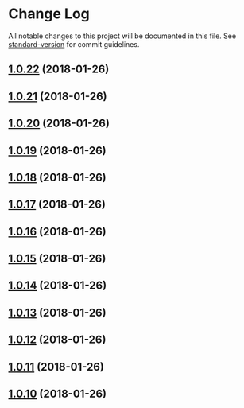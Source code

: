 # Change Log

All notable changes to this project will be documented in this file. See [standard-version](https://github.com/conventional-changelog/standard-version) for commit guidelines.

<a name="1.0.22"></a>
## [1.0.22](https://github.com/IPRIT/vue-virtual-scroller/compare/v1.0.21...v1.0.22) (2018-01-26)



<a name="1.0.21"></a>
## [1.0.21](https://github.com/IPRIT/vue-virtual-scroller/compare/v1.0.20...v1.0.21) (2018-01-26)



<a name="1.0.20"></a>
## [1.0.20](https://github.com/IPRIT/vue-virtual-scroller/compare/v1.0.19...v1.0.20) (2018-01-26)



<a name="1.0.19"></a>
## [1.0.19](https://github.com/IPRIT/vue-virtual-scroller/compare/v1.0.18...v1.0.19) (2018-01-26)



<a name="1.0.18"></a>
## [1.0.18](https://github.com/IPRIT/vue-virtual-scroller/compare/v1.0.17...v1.0.18) (2018-01-26)



<a name="1.0.17"></a>
## [1.0.17](https://github.com/IPRIT/vue-virtual-scroller/compare/v1.0.16...v1.0.17) (2018-01-26)



<a name="1.0.16"></a>
## [1.0.16](https://github.com/IPRIT/vue-virtual-scroller/compare/v1.0.15...v1.0.16) (2018-01-26)



<a name="1.0.15"></a>
## [1.0.15](https://github.com/IPRIT/vue-virtual-scroller/compare/v1.0.14...v1.0.15) (2018-01-26)



<a name="1.0.14"></a>
## [1.0.14](https://github.com/IPRIT/vue-virtual-scroller/compare/v1.0.13...v1.0.14) (2018-01-26)



<a name="1.0.13"></a>
## [1.0.13](https://github.com/IPRIT/vue-virtual-scroller/compare/v1.0.12...v1.0.13) (2018-01-26)



<a name="1.0.12"></a>
## [1.0.12](https://github.com/IPRIT/vue-virtual-scroller/compare/v1.0.11...v1.0.12) (2018-01-26)



<a name="1.0.11"></a>
## [1.0.11](https://github.com/IPRIT/vue-virtual-scroller/compare/v1.0.10...v1.0.11) (2018-01-26)



<a name="1.0.10"></a>
## [1.0.10](https://github.com/IPRIT/vue-virtual-scroller/compare/v0.10.5...v1.0.10) (2018-01-26)

